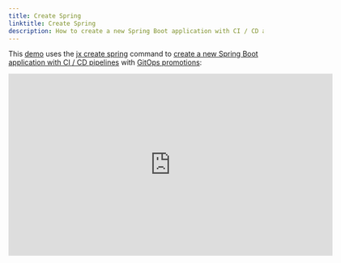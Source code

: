```yaml
---
title: Create Spring
linktitle: Create Spring
description: How to create a new Spring Boot application with CI / CD and GitOps Promotion
---
```


This [demo](https://www.youtube.com/watch?v=kPes3rvT1UM) uses the [jx create spring](/commands/jx_create_spring) command to [create a new Spring Boot application with CI / CD pipelines](/developing/create-spring) with [GitOps promotions](/docs/concepts/features/#promotion):


<iframe width="640" height="360" src="https://www.youtube.com/embed/kPes3rvT1UM" frameborder="0" allow="autoplay; encrypted-media" allowfullscreen></iframe>